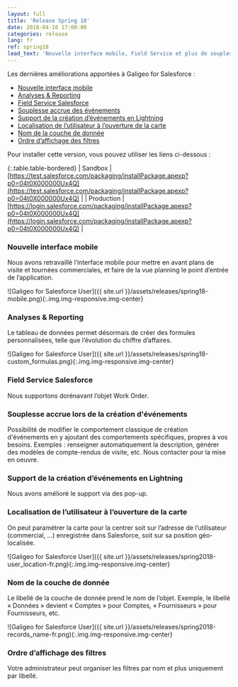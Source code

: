 ```yaml
---
layout: full
title: 'Release Spring 18'
date: 2018-04-16 17:00:00
categories: release
lang: fr
ref: spring18
lead_text: 'Nouvelle interface mobile, Field Service et plus de souplesse dans la création des événements.'
---
```


Les dernières améliorations apportées à Galigeo for Salesforce :

- [Nouvelle interface mobile](#nouvelle-interface-mobile)
- [Analyses & Reporting](#analyses--reporting)
- [Field Service Salesforce](#field-service-salesforce)
- [Souplesse accrue des événements](#souplesse-accrue-des-événements)
- [Support de la création d’événements en Lightning](#support-de-la-création-dévénements-en-lightning)
- [Localisation de l’utilisateur à l’ouverture de la carte](#localisation-de-lutilisateur-à-louverture-de-la-carte)
- [Nom de la couche de donnée](#nom-de-la-couche-de-donnée)
- [Ordre d’affichage des filtres](#ordre-daffichage-des-filtres)

Pour installer cette version, vous pouvez utiliser les liens ci-dessous :

{:.table.table-bordered}
| Sandbox  | [https://test.salesforce.com/packaging/installPackage.apexp?p0=04t0X000000Ux4Q](https://test.salesforce.com/packaging/installPackage.apexp?p0=04t0X000000Ux4Q) |
| Production  | [https://login.salesforce.com/packaging/installPackage.apexp?p0=04t0X000000Ux4Q](https://login.salesforce.com/packaging/installPackage.apexp?p0=04t0X000000Ux4Q) |

### Nouvelle interface mobile 

Nous avons retravaillé l’interface mobile pour mettre en avant plans de visite et tournées commerciales, et faire de la vue planning le point d’entrée de l’application.

![Galigeo for Salesforce User]({{ site.url }}/assets/releases/spring18-mobile.png){:.img.img-responsive.img-center}

### Analyses & Reporting

Le tableau de données permet désormais de créer des formules personnalisées, telle que l’évolution du chiffre d’affaires.

![Galigeo for Salesforce User]({{ site.url }}/assets/releases/spring18-custom_formulas.png){:.img.img-responsive.img-center}

### Field Service Salesforce

Nous supportons dorénavant l’objet Work Order.

### Souplesse accrue lors de la création d'événements

Possibilité de modifier le comportement classique de création d'événements en y ajoutant des comportements spécifiques, propres à vos besoins. Exemples : renseigner automatiquement la description, générer des modèles de compte-rendus de visite, etc.
Nous contacter pour la mise en oeuvre.

### Support de la création d’événements en Lightning

Nous avons amélioré le support via des pop-up.

### Localisation de l’utilisateur à l’ouverture de la carte

On peut paramétrer la carte pour la centrer soit sur l’adresse de l’utilisateur (commercial, …) enregistrée dans Salesforce, soit sur sa position géo-localisée.

![Galigeo for Salesforce User]({{ site.url }}/assets/releases/spring2018-user_location-fr.png){:.img.img-responsive.img-center}
 
### Nom de la couche de donnée

Le libellé de la couche de donnée prend le nom de l’objet. Exemple, le libellé « Données » devient « Comptes » pour Comptes, « Fournisseurs » pour Fournisseurs, etc.

![Galigeo for Salesforce User]({{ site.url }}/assets/releases/spring2018-records_name-fr.png){:.img.img-responsive.img-center}

### Ordre d’affichage des filtres 

Votre administrateur peut organiser les filtres par nom et plus uniquement par libellé.







